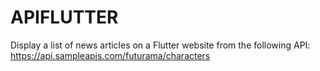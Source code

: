 # APIFLUTTER
Display a list of news articles on a Flutter website from the following API: https://api.sampleapis.com/futurama/characters
